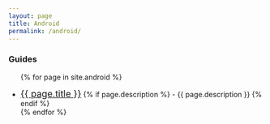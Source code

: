 ```yaml
---
layout: page
title: Android
permalink: /android/
---
```


### Guides
<ul>

{% for page in site.android %}
  <li>
    <span style="font-size: 18px;"><a href="{{ page.url }}">{{ page.title }}</a></span>
    {% if page.description %}
      <span> - {{ page.description }}</span>
    {% endif %}
  </li>
{% endfor %}

</ul>

